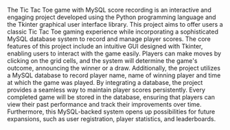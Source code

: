 The Tic Tac Toe game with MySQL score recording is an interactive and engaging project developed using the Python programming language and the Tkinter graphical user interface library. This project aims to offer users a classic Tic Tac Toe gaming experience while incorporating a sophisticated MySQL database system to record and manage player scores.
The core features of this project include an intuitive GUI designed with Tkinter, enabling users to interact with the game easily. Players can make moves by clicking on the grid cells, and the system will determine the game's outcome, announcing the winner or a draw. Additionally, the project utilizes a MySQL database to record player name, name of winning player and time at which the game was played.
By integrating a database, the project provides a seamless way to maintain player scores persistently. Every completed game will be stored in the database, ensuring that players can view their past performance and track their improvements over time. Furthermore, this MySQL-backed system opens up possibilities for future expansions, such as user registration, player statistics, and leaderboards.
